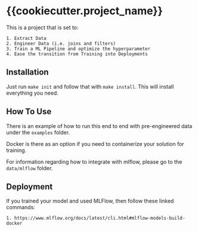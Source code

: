 # {{cookiecutter.project_name}}

This is a project that is set to:

    1. Extract Data
    2. Engineer Data (i.e. joins and filters)
    3. Train a ML Pipeline and optimize the hyperparameter
    4. Ease the transition from Training into Deployments

## Installation

Just run `make init` and follow that with `make install`.  This will install everything you need.

## How To Use

There is an example of how to run this end to end with pre-engineered data under the `examples` folder. 

Docker is there as an option if you need to containerize your solution for training. 

For information regarding how to integrate with mlflow, please go to the `data/mlflow` folder. 

## Deployment

If you trained your model and used MLFlow, then follow these linked commands:
    
    1. https://www.mlflow.org/docs/latest/cli.html#mlflow-models-build-docker
